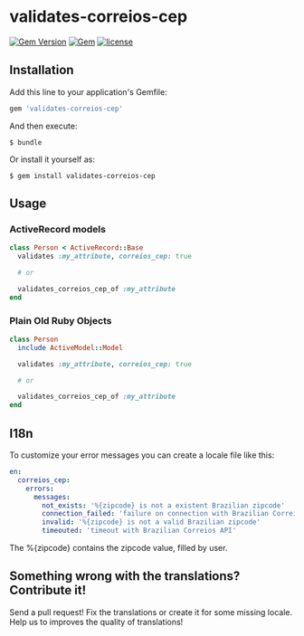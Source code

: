 # validates-correios-cep

[![Gem Version](https://badge.fury.io/rb/validates-correios-cep.svg)](https://badge.fury.io/rb/validates-correios-cep)
[![Gem](https://img.shields.io/gem/dt/validates-correios-cep.svg)]()
[![license](https://img.shields.io/github/license/pedrofurtado/validates-correios-cep.svg)]()

## Installation

Add this line to your application's Gemfile:

```ruby
gem 'validates-correios-cep'
```

And then execute:

    $ bundle

Or install it yourself as:

    $ gem install validates-correios-cep

## Usage

### ActiveRecord models
```ruby
class Person < ActiveRecord::Base
  validates :my_attribute, correios_cep: true

  # or

  validates_correios_cep_of :my_attribute
end
```

### Plain Old Ruby Objects
```ruby
class Person
  include ActiveModel::Model

  validates :my_attribute, correios_cep: true

  # or

  validates_correios_cep_of :my_attribute
end
```

## I18n

To customize your error messages you can create a locale file like this:

```yaml
en:
  correios_cep:
    errors:
      messages:
        not_exists: '%{zipcode} is not a existent Brazilian zipcode'
        connection_failed: 'failure on connection with Brazilian Correios API'
        invalid: '%{zipcode} is not a valid Brazilian zipcode'
        timeouted: 'timeout with Brazilian Correios API'
```

The %{zipcode} contains the zipcode value, filled by user.

## Something wrong with the translations? Contribute it!

Send a pull request! Fix the translations or create it for some missing locale. Help us to improves the quality of translations!

